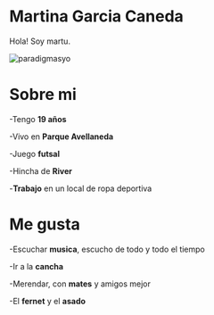 # Martina Garcia Caneda 

Hola! Soy martu.

![paradigmasyo](https://user-images.githubusercontent.com/129457543/229546919-842a1866-1657-48f5-98d7-ae5b67b1abcd.jpg)



# Sobre mi
-Tengo **19 años**

-Vivo en **Parque Avellaneda**

-Juego **futsal** 

-Hincha de **River** 

-**Trabajo** en un local de ropa deportiva

# Me gusta
-Escuchar **musica**, escucho de todo y todo el tiempo

-Ir a la **cancha**

-Merendar, con **mates** y amigos mejor 

-El **fernet** y el **asado** 
